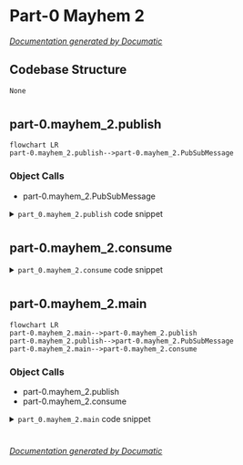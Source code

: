 # Part-0 Mayhem 2

[_Documentation generated by Documatic_](https://www.documatic.com)

<!---Documatic-section-Codebase Structure-start--->
## Codebase Structure

<!---Documatic-block-system_architecture-start--->
```mermaid
None
```
<!---Documatic-block-system_architecture-end--->

# #
<!---Documatic-section-Codebase Structure-end--->

<!---Documatic-section-part_0.mayhem_2.publish-start--->
## part-0.mayhem_2.publish

<!---Documatic-section-publish-start--->
```mermaid
flowchart LR
part-0.mayhem_2.publish-->part-0.mayhem_2.PubSubMessage
```

### Object Calls

* part-0.mayhem_2.PubSubMessage

<!---Documatic-block-part_0.mayhem_2.publish-start--->
<details>
	<summary><code>part_0.mayhem_2.publish</code> code snippet</summary>

```python
async def publish(queue, n):
    choices = string.ascii_lowercase + string.digits
    for x in range(1, n + 1):
        host_id = ''.join(random.choices(choices, k=4))
        instance_name = f'cattle-{host_id}'
        msg = PubSubMessage(message_id=x, instance_name=instance_name)
        await queue.put(msg)
        logging.info(f'Published {x} of {n} messages')
    await queue.put(None)
```
</details>
<!---Documatic-block-part_0.mayhem_2.publish-end--->
<!---Documatic-section-publish-end--->

# #
<!---Documatic-section-part_0.mayhem_2.publish-end--->

<!---Documatic-section-part_0.mayhem_2.consume-start--->
## part-0.mayhem_2.consume

<!---Documatic-section-consume-start--->
<!---Documatic-block-part_0.mayhem_2.consume-start--->
<details>
	<summary><code>part_0.mayhem_2.consume</code> code snippet</summary>

```python
async def consume(queue):
    while True:
        msg = await queue.get()
        if msg is None:
            break
        logging.info(f'Consumed {msg}')
        await asyncio.sleep(random.random())
```
</details>
<!---Documatic-block-part_0.mayhem_2.consume-end--->
<!---Documatic-section-consume-end--->

# #
<!---Documatic-section-part_0.mayhem_2.consume-end--->

<!---Documatic-section-part_0.mayhem_2.main-start--->
## part-0.mayhem_2.main

<!---Documatic-section-main-start--->
```mermaid
flowchart LR
part-0.mayhem_2.main-->part-0.mayhem_2.publish
part-0.mayhem_2.publish-->part-0.mayhem_2.PubSubMessage
part-0.mayhem_2.main-->part-0.mayhem_2.consume
```

### Object Calls

* part-0.mayhem_2.publish
* part-0.mayhem_2.consume

<!---Documatic-block-part_0.mayhem_2.main-start--->
<details>
	<summary><code>part_0.mayhem_2.main</code> code snippet</summary>

```python
def main():
    queue = asyncio.Queue()
    loop = asyncio.get_event_loop()
    loop.run_until_complete(publish(queue, 5))
    loop.run_until_complete(consume(queue))
    loop.close()
    logging.info('Successfully shutdown the Mayhem service.')
```
</details>
<!---Documatic-block-part_0.mayhem_2.main-end--->
<!---Documatic-section-main-end--->

# #
<!---Documatic-section-part_0.mayhem_2.main-end--->

[_Documentation generated by Documatic_](https://www.documatic.com)